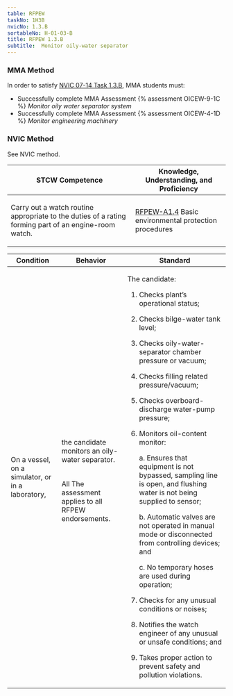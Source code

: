 ```yaml
---
table: RFPEW
taskNo: 1H3B
nvicNo: 1.3.B 
sortableNo: H-01-03-B
title: RFPEW 1.3.B 
subtitle:  Monitor oily-water separator
---
```



### MMA Method

In order to satisfy  [NVIC 07-14  Task  1.3.B]({{site.baseurl}}/assets/images/nvic-07-14.pdf), MMA students must:

* Successfully complete MMA Assessment {% assessment OICEW-9-1C %} *Monitor oily water separator system*
* Successfully complete MMA Assessment {% assessment OICEW-4-1D %} *Monitor engineering machinery*


### NVIC Method

<a onclick="togglevisibility('nvic_methods')" >See NVIC method.</a>

<div id='nvic_methods' class='hide'>

<table>
<thead>
<tr>
<th class='forty'> STCW Competence </th>
<th class='sixty'> Knowledge, Understanding, and Proficiency </th>
</tr>
</thead>




<tbody>
<tr><td markdown='1'>

Carry out a watch routine appropriate to the duties of a rating forming part of an engine-room watch.

</td><td markdown='1'>

[RFPEW-A1.4]({{site.baseurl}}/tables/34.html#RFPEW-A1.4) Basic environmental protection procedures

</td></tr>


</tbody>
</table>


<table>
<thead>
<tr><th class='twenty'>  Condition </th><th class='twenty'> Behavior </th><th  class='sixty'>Standard </th></tr>
</thead>
<tbody >



<tr><td markdown='1'>

On a vessel, on a simulator, or in a laboratory,

</td><td markdown='1'>

the candidate monitors an oily-water separator.

<br>

<div class="tooltip">All
<span class="tooltiptext">
The assessment applies to all RFPEW endorsements.
</span>
</div>


</td><td markdown='1'>

The candidate:

1. Checks plant’s operational status;
2. Checks bilge-water tank level;
3. Checks oily-water-separator chamber pressure or vacuum;
4. Checks filling related pressure/vacuum;
5. Checks overboard-discharge water-pump pressure;
6. Monitors oil-content monitor: 

	a. Ensures that equipment is not bypassed, sampling line is open, and flushing water is not being supplied to sensor; 

	b. Automatic valves are not operated in manual mode or disconnected from controlling devices; and 

	c. No temporary hoses are used during operation;
7. Checks for any unusual conditions or noises;
8. Notifies the watch engineer of any unusual or unsafe conditions; and
9. Takes proper action to prevent safety and pollution violations.

</td></tr>
</tbody>
</table>
</div>
